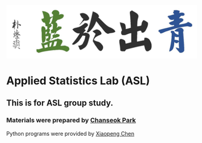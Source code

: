 <img src="https://github.com/AppliedStat/AppliedStat.github.io/blob/ba4d80f83059affebe4db93d48d75f08117ee82a/images/cheongchul.png" alt="靑出於藍" width="750p"/>

# Applied Statistics Lab (ASL) 

## This is for ASL group study.

### Materials were prepared by [Chanseok Park](https://appliedstat.github.io) 


Python programs were provided by [Xiaopeng Chen](https://www.researchgate.net/profile/Xiaopeng-Chen-12)



